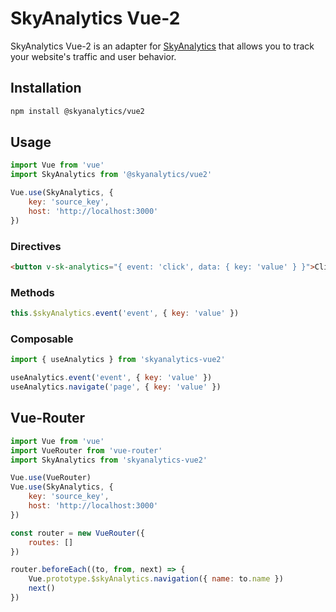 # SkyAnalytics Vue-2
SkyAnalytics Vue-2 is an adapter for [SkyAnalytics](https://github.com/carum98/skyanalytics) that allows you to track your website's traffic and user behavior.

## Installation
```bash
npm install @skyanalytics/vue2
```

## Usage
```javascript
import Vue from 'vue'
import SkyAnalytics from '@skyanalytics/vue2'

Vue.use(SkyAnalytics, {
    key: 'source_key',
    host: 'http://localhost:3000'
})
```

### Directives
```html
<button v-sk-analytics="{ event: 'click', data: { key: 'value' } }">Click me</button>
```

### Methods
```javascript
this.$skyAnalytics.event('event', { key: 'value' })
```

### Composable
```javascript
import { useAnalytics } from 'skyanalytics-vue2'

useAnalytics.event('event', { key: 'value' })
useAnalytics.navigate('page', { key: 'value' })
```

## Vue-Router
```javascript
import Vue from 'vue'
import VueRouter from 'vue-router'
import SkyAnalytics from 'skyanalytics-vue2'

Vue.use(VueRouter)
Vue.use(SkyAnalytics, {
    key: 'source_key',
    host: 'http://localhost:3000'
})

const router = new VueRouter({
    routes: []
})

router.beforeEach((to, from, next) => {
    Vue.prototype.$skyAnalytics.navigation({ name: to.name })
    next()
})